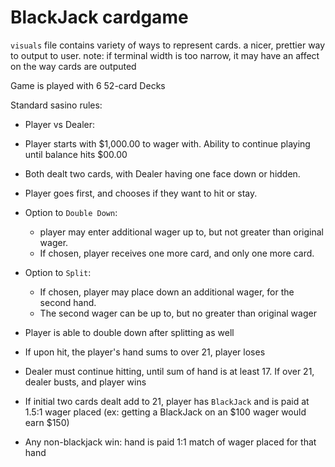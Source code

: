 # BlackJack cardgame
 
`visuals` file contains variety of ways to represent cards. a nicer, prettier way to output to user. 
note: if terminal width is too narrow, it may have an affect on the way cards are outputed

Game is played with 6 52-card Decks

Standard sasino rules:  
  - Player vs Dealer: 
  - Player starts with $1,000.00 to wager with. Ability to continue playing until balance hits $00.00
  - Both dealt two cards, with Dealer having one face down or hidden. 
  - Player goes first, and chooses if they want to hit or stay. 
  - Option to `Double Down`:
    - player may enter additional wager up to, but not greater than original wager. 
    - If chosen, player receives one more card, and only one more card. 
  - Option to `Split`:
    - If chosen, player may place down an additional wager, for the second hand.   
    - The second wager can be up to, but no greater than original wager
    
  - Player is able to double down after splitting as well
    
  - If upon hit, the player's hand sums to over 21, player loses  
  - Dealer must continue hitting, until sum of hand is at least 17. If over 21, dealer busts, and player wins  
    
  - If initial two cards dealt add to 21, player has `BlackJack` and is paid at 1.5:1 wager placed (ex: getting a BlackJack on an $100 wager would earn $150)   
    
  - Any non-blackjack win: hand is paid 1:1 match of wager placed for that hand
